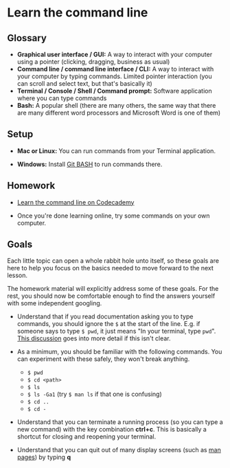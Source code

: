 # Learn the command line

## Glossary

- **Graphical user interface / GUI:** A way to interact with your computer using a pointer (clicking, dragging, business as usual)
- **Command line / command line interface / CLI:** A way to interact with your computer by typing commands. Limited pointer interaction (you can scroll and select text, but that's basically it)
- **Terminal / Console / Shell / Command prompt:** Software application where you can type commands
- **Bash:** A popular shell (there are many others, the same way that there are many different word processors and Microsoft Word is one of them)

## Setup

- **Mac or Linux:** You can run commands from your Terminal application.

- **Windows:** Install [Git BASH](https://gitforwindows.org/) to run commands there.

## Homework

- [Learn the command line on Codecademy](https://www.codecademy.com/learn/learn-the-command-line)

- Once you're done learning online, try some commands on your own computer.

## Goals

Each little topic can open a whole rabbit hole unto itself, so these goals are here to help you focus on the basics needed to move forward to the next lesson.

The homework material will explicitly address some of these goals. For the rest, you should now be comfortable enough to find the answers yourself with some independent googling.

- Understand that if you read documentation asking you to type commands, you should ignore the `$` at the start of the line. E.g. if someone says to type `$ pwd`, it just means "In your terminal, type `pwd`". [This discussion](https://stackoverflow.com/questions/19986306/what-does-the-mean-when-running-commands) goes into more detail if this isn't clear.

- As a minimum, you should be familiar with the
  following commands. You can experiment with these safely, they won't break anything.

  - `$ pwd`
  - `$ cd <path>`
  - `$ ls`
  - `$ ls -Ga1` (try `$ man ls` if that one is confusing)
  - `$ cd ..`
  - `$ cd -`

- Understand that you can terminate a running process (so you can type a new command) with the key combination **ctrl+c**. This is basically a shortcut for closing and reopening your terminal.

- Understand that you can quit out of many display screens (such as [man pages](https://opensource.com/article/17/7/using-man-pages)) by typing **q**
